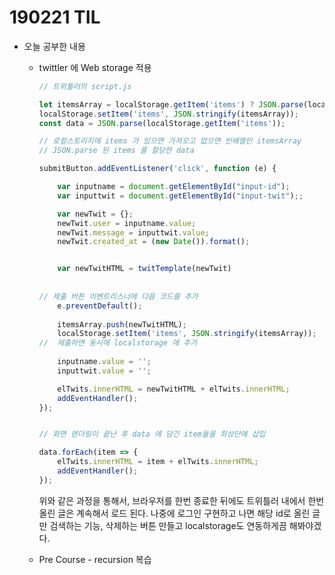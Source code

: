 # 190221 TIL

- 오늘 공부한 내용

  - twittler 에 Web storage 적용

    ```javascript
    // 트위틀러의 script.js 
    
    let itemsArray = localStorage.getItem('items') ? JSON.parse(localStorage.getItem('items')) : [];
    localStorage.setItem('items', JSON.stringify(itemsArray));
    const data = JSON.parse(localStorage.getItem('items'));
    
    // 로컬스토리지에 items 가 있으면 가져오고 없으면 빈배열인 itemsArray
    // JSON.parse 된 items 를 할당한 data
    
    submitButton.addEventListener('click', function (e) {
    
        var inputname = document.getElementById("input-id");
        var inputtwit = document.getElementById("input-twit");;
    
        var newTwit = {};
        newTwit.user = inputname.value;
        newTwit.message = inputtwit.value;
        newTwit.created_at = (new Date()).format();
    
    
        var newTwitHTML = twitTemplate(newTwit)
        
        
    // 제출 버튼 이벤트리스너에 다음 코드를 추가
        e.preventDefault();
        
        itemsArray.push(newTwitHTML);
        localStorage.setItem('items', JSON.stringify(itemsArray));
    //  제출하면 동시에 localstorage 에 추가 
        
        inputname.value = '';
        inputtwit.value = '';
    
        elTwits.innerHTML = newTwitHTML + elTwits.innerHTML;
        addEventHandler();
    });
    
    
    // 화면 렌더링이 끝난 후 data 에 담긴 item들을 최상단에 삽입
    
    data.forEach(item => {
        elTwits.innerHTML = item + elTwits.innerHTML;
        addEventHandler();
    });
    
    ```

    위와 같은 과정을 통해서, 브라우저를 한번 종료한 뒤에도 트위틀러 내에서 한번 올린 글은 계속해서 로드 된다. 나중에 로그인 구현하고 나면 해당 id로 올린 글만 검색하는 기능, 삭제하는 버튼 만들고 localstorage도 연동하게끔 해봐야겠다.

  - Pre Course - recursion 복습